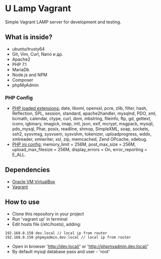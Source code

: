 # U Lamp Vagrant 

Simple Vagrant LAMP server for development and testing.

## What is inside?

- ubuntu/trusty64
- Git, Vim, Curl, Nano и др.
- Apache2
- PHP 7.1
- MariaDb
- Node.js and NPM
- Composer
- phpMyAdmin

### PHP Config
- <a href="http://php.net/manual/en/function.get-loaded-extensions.php">PHP loaded extensions:</a> date, libxml, openssl, pcre, zlib, filter, hash, Reflection, SPL, session, standard, apache2handler, mysqlnd, PDO, xml, bcmath, calendar, ctype, curl, dom, mbstring, fileinfo, ftp, gd, gettext, iconv, igbinary, imagick, imap, intl, json, exif, mcrypt, msgpack, mysqli, pdo_mysql, Phar, posix, readline, shmop, SimpleXML, soap, sockets, ssh2, sysvmsg, sysvsem, sysvshm, tokenizer, uploadprogress, wddx, xmlreader, xmlwriter, xsl, zip, memcached, Zend OPcache, xdebug.
- <a href="http://php.net/manual/en/configuration.file.php">PHP ini config:</a> memory_limit =	256M, post_max_size =	256M, upload_max_filesize = 256M, display_errors = On, error_reporting = E_ALL.

## Dependencies

- <a href="https://www.virtualbox.org/wiki/Downloads">Oracle VM VirtualBox</a>
- <a href="https://www.vagrantup.com/">Vagrant</a>

## How to use

- Clone this repository in your project
- Run 'vagrant up' in terminal
- Edit hosts file (/etc/hosts), adding:

````
192.168.0.150 dev.local // local ip from router
192.168.0.150 phpmyadmin.dev.local // local ip from router
````

- Open in browser 'http://dev.local/' or 'http://phpmyadmin.dev.local/'
- By default mysql database pass and user - 'root'
